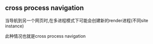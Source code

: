 ## cross process navigation
当导航到另一个网页时,在多进程模式下可能会创建新的render进程(不同site instance)  

此种情况也就是cross process navigation
